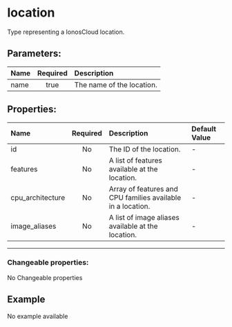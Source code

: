 # location

Type representing a IonosCloud location.

## Parameters:

| Name | Required | Description |
| :--- | :-: | :--- |
| name | true | The name of the location.   |

## Properties:

| Name | Required | Description | Default Value |
| :--- | :-: | :--- | :--- |
| id | No | The ID of the location.   | - |
| features | No | A list of features available at the location.   | - |
| cpu_architecture | No | Array of features and CPU families available in a location.   | - |
| image_aliases | No | A list of image aliases available at the location.   | - |
***


### Changeable properties:

No Changeable properties


## Example

No example available
